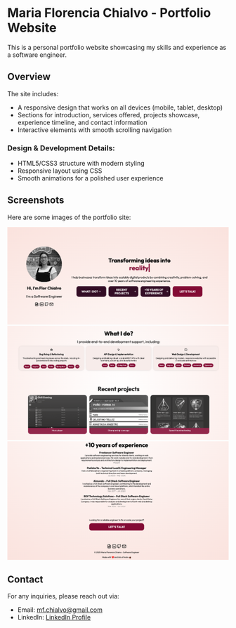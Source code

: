 # Maria Florencia Chialvo - Portfolio Website

This is a personal portfolio website showcasing my skills and experience as a software engineer.

## Overview

The site includes:

- A responsive design that works on all devices (mobile, tablet, desktop)
- Sections for introduction, services offered, projects showcase, experience timeline, and contact information
- Interactive elements with smooth scrolling navigation


### Design & Development Details:
- HTML5/CSS3 structure with modern styling
- Responsive layout using CSS
- Smooth animations for a polished user experience


## Screenshots

Here are some images of the portfolio site:

![Screenshot 1](docs/assets/img/Screenshot1.png)
![Screenshot 2](docs/assets/img/Screenshot2.png)
![Screenshot 3](docs/assets/img/Screenshot3.png)

## Contact

For any inquiries, please reach out via:

- Email: mf.chialvo@gmail.com
- LinkedIn: [LinkedIn Profile](https://www.linkedin.com/in/maria-florencia-chialvo-75b77b143/)
